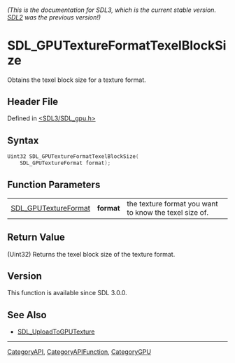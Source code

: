 ###### (This is the documentation for SDL3, which is the current stable version. [SDL2](https://wiki.libsdl.org/SDL2/) was the previous version!)
# SDL_GPUTextureFormatTexelBlockSize

Obtains the texel block size for a texture format.

## Header File

Defined in [<SDL3/SDL_gpu.h>](https://github.com/libsdl-org/SDL/blob/main/include/SDL3/SDL_gpu.h)

## Syntax

```c
Uint32 SDL_GPUTextureFormatTexelBlockSize(
    SDL_GPUTextureFormat format);
```

## Function Parameters

|                                              |            |                                                        |
| -------------------------------------------- | ---------- | ------------------------------------------------------ |
| [SDL_GPUTextureFormat](SDL_GPUTextureFormat) | **format** | the texture format you want to know the texel size of. |

## Return Value

(Uint32) Returns the texel block size of the texture format.

## Version

This function is available since SDL 3.0.0.

## See Also

- [SDL_UploadToGPUTexture](SDL_UploadToGPUTexture)

----
[CategoryAPI](CategoryAPI), [CategoryAPIFunction](CategoryAPIFunction), [CategoryGPU](CategoryGPU)

